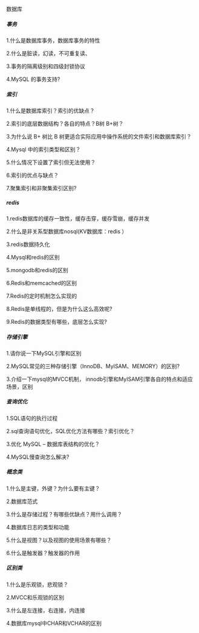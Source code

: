 数据库

##### 事务

1.什么是数据库事务，数据库事务的特性

2.什么是脏读，幻读，不可重复读、

3.事务的隔离级别和四级封锁协议

4.MySQL 的事务支持?

##### 索引

1.什么是数据库索引？索引的优缺点？

2.索引的底层数据结构？各自的特点？B树 B+树？

3.为什么说 B+ 树比 B 树更适合实际应用中操作系统的文件索引和数据库索引？

4.Mysql 中的索引类型和区别？

5.什么情况下设置了索引但无法使用？

6.索引的优点与缺点？

7.聚集索引和非聚集索引区别?

##### redis

1.redis数据库的缓存一致性，缓存击穿，缓存雪崩，缓存并发

2.什么是非关系型数据库nosql(KV数据库：redis ）

3.redis数据持久化

4.Mysql和redis的区别

5.mongodb和redis的区别

6.Redis和memcached的区别

7.Redis的定时机制怎么实现的

8.Redis是单线程的，但是为什么这么高效呢?

9.Redis的数据类型有哪些，底层怎么实现?

##### 存储引擎

1.请你说一下MySQL引擎和区别

2.MySQL常见的三种存储引擎（InnoDB、MyISAM、MEMORY）的区别?

3.介绍一下mysql的MVCC机制， innodb引擎和MyISAM引擎各自的特点和适应场景，区别

##### 查询优化

1.SQL语句的执行过程

2.sql查询语句优化，SQL优化方法有哪些？索引优化？

3.优化 MySQL – 数据库表结构的优化？

4.MySQL慢查询怎么解决?

##### 概念类

1.什么是主键，外键？为什么要有主键？

2.数据库范式

3.什么是存储过程？有哪些优缺点？用什么调用？

4.数据库日志的类型和功能

5.什么是视图？以及视图的使用场景有哪些？

6.什么是触发器？触发器的作用

##### 区别类

1.什么是乐观锁，悲观锁？

2.MVCC和乐观锁的区别

3.什么是左连接，右连接，内连接

4.数据库mysql中CHAR和VCHAR的区别




